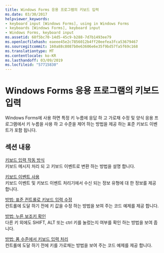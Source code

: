 ```yaml
---
title: Windows Forms 응용 프로그램의 키보드 입력
ms.date: 03/30/2017
helpviewer_keywords:
- keyboard input [Windows Forms], using in Windows Forms
- keyboards [Windows Forms], keyboard input
- Windows Forms, keyboard input
ms.assetid: 68f5bc70-14d5-45c9-b288-7d7b1493ee79
ms.openlocfilehash: eaeee45e2c7856012b4ff20eefea3fca53679467
ms.sourcegitcommit: 160a88c8087b0e63606e6e35f9bd57fa5f69c168
ms.translationtype: MT
ms.contentlocale: ko-KR
ms.lasthandoff: 03/09/2019
ms.locfileid: "57715830"
---
```

# <a name="keyboard-input-in-a-windows-forms-application"></a>Windows Forms 응용 프로그램의 키보드 입력
Windows Forms에 사용 하면 특정 키 누름에 응답 하 고 가로채 수정 및 양식 응용 프로그램에서 키 누름을 사용 하 고 수준을 제어 하는 방법을 제공 하는 표준 키보드 이벤트가 포함 됩니다.  
  
## <a name="in-this-section"></a>섹션 내용  
 [키보드 입력 작동 방식](how-keyboard-input-works.md)  
 키보드 메시지 처리 되 고 키보드 이벤트로 변환 하는 방법을 설명 합니다.  
  
 [키보드 이벤트 사용](using-keyboard-events.md)  
 키보드 이벤트 및 키보드 이벤트 처리기에서 수신 되는 정보 유형에 대 한 정보를 제공 합니다.  
  
 [방법: 표준 컨트롤로 키보드 입력 수정](how-to-modify-keyboard-input-to-a-standard-control.md)  
 컨트롤에 도달 하기 전에 키 값을 수정 하는 방법을 보여 주는 코드 예제를 제공 합니다.  
  
 [방법: 누른 보조키 확인](how-to-determine-which-modifier-key-was-pressed.md)  
 다른 키 외에도 SHIFT, ALT 또는 ctrl 키를 눌렀는지 여부를 확인 하는 방법을 보여 줍니다.  
  
 [방법: 폼 수준에서 키보드 입력 처리](how-to-handle-keyboard-input-at-the-form-level.md)  
 컨트롤에 도달 하기 전에 키를 가로채는 방법을 보여 주는 코드 예제를 제공 합니다.
